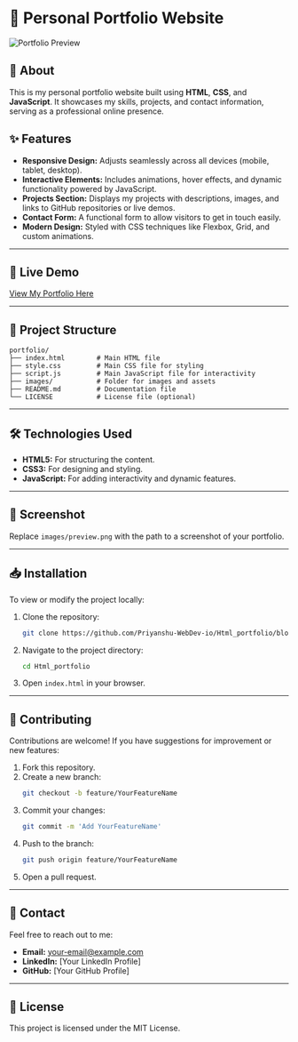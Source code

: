 # 🌟 Personal Portfolio Website

![Portfolio Preview](images/preview.png)

## 📖 About  
This is my personal portfolio website built using **HTML**, **CSS**, and **JavaScript**. It showcases my skills, projects, and contact information, serving as a professional online presence.  

## ✨ Features  
- **Responsive Design:** Adjusts seamlessly across all devices (mobile, tablet, desktop).  
- **Interactive Elements:** Includes animations, hover effects, and dynamic functionality powered by JavaScript.  
- **Projects Section:** Displays my projects with descriptions, images, and links to GitHub repositories or live demos.  
- **Contact Form:** A functional form to allow visitors to get in touch easily.  
- **Modern Design:** Styled with CSS techniques like Flexbox, Grid, and custom animations.  

---

## 🚀 Live Demo  
[View My Portfolio Here](https://priyanshu.aspenglish.in/)  

---

## 📂 Project Structure  

```plaintext
portfolio/
├── index.html        # Main HTML file
├── style.css         # Main CSS file for styling
├── script.js         # Main JavaScript file for interactivity
├── images/           # Folder for images and assets
├── README.md         # Documentation file
└── LICENSE           # License file (optional)
```

---

## 🛠️ Technologies Used
- **HTML5:** For structuring the content.
- **CSS3:** For designing and styling.
- **JavaScript:** For adding interactivity and dynamic features.

---

## 📸 Screenshot
Replace `images/preview.png` with the path to a screenshot of your portfolio.

---

## 📥 Installation
To view or modify the project locally:
1. Clone the repository:
    ```bash
    git clone https://github.com/Priyanshu-WebDev-io/Html_portfolio/blob/main/README.md
    ```
2. Navigate to the project directory:
    ```bash
    cd Html_portfolio
    ```
3. Open `index.html` in your browser.

---

## 🤝 Contributing
Contributions are welcome! If you have suggestions for improvement or new features:
1. Fork this repository.
2. Create a new branch:
    ```bash
    git checkout -b feature/YourFeatureName
    ```
3. Commit your changes:
    ```bash
    git commit -m 'Add YourFeatureName'
    ```
4. Push to the branch:
    ```bash
    git push origin feature/YourFeatureName
    ```
5. Open a pull request.

---

## 📧 Contact
Feel free to reach out to me:
- **Email:** your-email@example.com
- **LinkedIn:** [Your LinkedIn Profile]
- **GitHub:** [Your GitHub Profile]

---

## 📜 License
This project is licensed under the MIT License.
